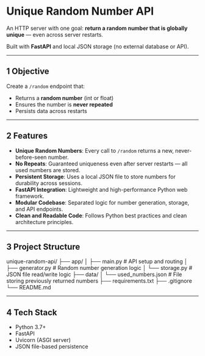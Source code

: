# Unique Random Number API

An HTTP server with one goal: **return a random number that is globally unique** — even across server restarts.

Built with **FastAPI** and local JSON storage (no external database or API).

---

##  1 Objective

Create a `/random` endpoint that:
- Returns a **random number** (int or float)
- Ensures the number is **never repeated**
- Persists data across restarts

---

## 2 Features

-  **Unique Random Numbers**: Every call to `/random` returns a new, never-before-seen number.
-  **No Repeats**: Guaranteed uniqueness even after server restarts — all used numbers are stored.
-  **Persistent Storage**: Uses a local JSON file to store numbers for durability across sessions.
-  **FastAPI Integration**: Lightweight and high-performance Python web framework.
-  **Modular Codebase**: Separated logic for number generation, storage, and API endpoints.
- **Clean and Readable Code**: Follows Python best practices and clean architecture principles.

---

## 3 Project Structure

unique-random-api/
├── app/
│ ├── main.py  # API setup and routing
│ ├── generator.py  # Random number generation logic
│ └── storage.py  # JSON file read/write logic
├── data/
│ └── used_numbers.json  # File storing previously returned numbers
├── requirements.txt
├── .gitignore
└── README.md

---

## 4 Tech Stack

-  Python 3.7+
-  FastAPI
-  Uvicorn (ASGI server)
-  JSON file-based persistence

